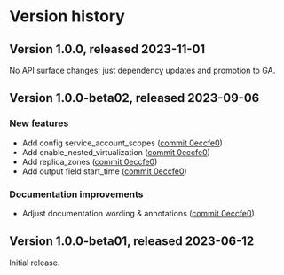 # Version history

## Version 1.0.0, released 2023-11-01

No API surface changes; just dependency updates and promotion to GA.

## Version 1.0.0-beta02, released 2023-09-06

### New features

- Add config service_account_scopes ([commit 0eccfe0](https://github.com/googleapis/google-cloud-dotnet/commit/0eccfe0644ec322852f049d9e070b6785928f3d0))
- Add enable_nested_virtualization ([commit 0eccfe0](https://github.com/googleapis/google-cloud-dotnet/commit/0eccfe0644ec322852f049d9e070b6785928f3d0))
- Add replica_zones ([commit 0eccfe0](https://github.com/googleapis/google-cloud-dotnet/commit/0eccfe0644ec322852f049d9e070b6785928f3d0))
- Add output field start_time ([commit 0eccfe0](https://github.com/googleapis/google-cloud-dotnet/commit/0eccfe0644ec322852f049d9e070b6785928f3d0))

### Documentation improvements

- Adjust documentation wording & annotations ([commit 0eccfe0](https://github.com/googleapis/google-cloud-dotnet/commit/0eccfe0644ec322852f049d9e070b6785928f3d0))

## Version 1.0.0-beta01, released 2023-06-12

Initial release.
